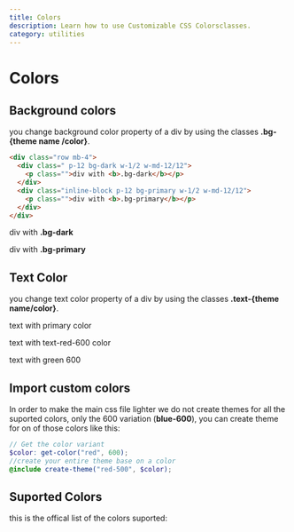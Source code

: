 ```yaml
---
title: Colors
description: Learn how to use Customizable CSS Colorsclasses.
category: utilities
---
```


# Colors

## Background colors

you change background color property of a div by using the classes **.bg-{theme name /color}**.

```html
<div class="row mb-4">
  <div class=" p-12 bg-dark w-1/2 w-md-12/12">
    <p class="">div with <b>.bg-dark</b></p>
  </div>
  <div class="inline-block p-12 bg-primary w-1/2 w-md-12/12">
    <p class="">div with <b>.bg-primary</b></p>
  </div>
</div>
```

<div class="row my-4">
                        <div class=" p-12 bg-dark w-1/2 w-md-12/12">
                            <p class="">
                                div with <b>.bg-dark</b>
                            </p>
                        </div>
                        <div class="inline-block p-12 bg-primary w-1/2 w-md-12/12">
                            <p class="">
                                div with <b>.bg-primary</b>
                            </p>
                        </div>
                    </div>

## Text Color

you change text color property of a div by using the classes **.text-{theme name/color}**.

<div class="b p-4 mb-4">
                        <p class="text-primary ">
                            text with primary color
                        </p>
                        <p class="text-red-600 ">
                            text with text-red-600 color
                        </p>
                        <p class="text-green-600">
                            text with green 600
                        </p>
                    </div>

## Import custom colors

In order to make the main css file lighter we do not create themes for all the suported colors, only the 600 variation (**blue-600**), you can create theme for on of those colors like this:

```scss
// Get the color variant
$color: get-color("red", 600);
//create your entire theme base on a color
@include create-theme("red-500", $color); 
```

## Suported Colors

this is the offical list of the colors suported:
